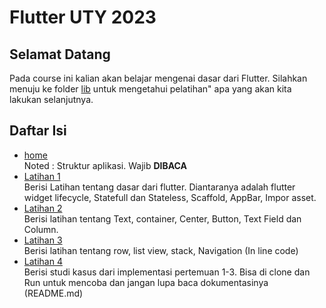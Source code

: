 # Flutter UTY 2023

## Selamat Datang

Pada course ini kalian akan belajar mengenai dasar dari Flutter. Silahkan menuju ke folder [lib](https://github.com/dikynugraha1111/bootcamp_uty/tree/master/lib) untuk mengetahui pelatihan" apa yang akan kita lakukan selanjutnya.

## Daftar Isi

- [home](https://github.com/dikynugraha1111/bootcamp_uty/tree/master/lib)</br>
  Noted : Struktur aplikasi. Wajib **DIBACA**
- [Latihan 1](https://github.com/dikynugraha1111/bootcamp_uty/tree/master/lib/latihan_1/)</br>
  Berisi Latihan tentang dasar dari flutter. Diantaranya adalah flutter widget lifecycle, Statefull dan Stateless, Scaffold, AppBar, Impor asset.
- [Latihan 2](https://github.com/dikynugraha1111/bootcamp_uty/tree/master/lib/latihan_2/)</br>
  Berisi latihan tentang Text, container, Center, Button, Text Field dan Column.
- [Latihan 3](https://github.com/dikynugraha1111/bootcamp_uty/tree/master/lib/latihan_3/)</br>
  Berisi latihan tentang row, list view, stack, Navigation (In line code)
- [Latihan 4](https://github.com/dikynugraha1111/bootcamp_uty/tree/master/lib)</br>
  Berisi studi kasus dari implementasi pertemuan 1-3. Bisa di clone dan Run untuk mencoba dan jangan lupa baca dokumentasinya (README.md)
